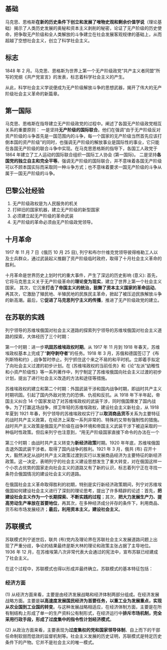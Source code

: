 ## 基础
马克思、恩格斯**在新的历史条件下创立和发展了唯物史观和剩余价值学说**（理论基础）揭示了人类历史发展的奥秘和资本主义剥削的秘密，论证了无产阶级的历史使命，把争取无产阶级和全人类解放的斗争建立在社会发展客观规律的基础上，从而超越了空想社会主义，创立了科学社会主义。

## 标志
1848 年 2 月。马克思、恩格斯为世界上第一个无产阶级政党“共产主义者同盟”所写的党纲《共产党宣言》的发表，标志着科学社会主义的产生。

从此，科学社会主义学说便成为无产阶级解放斗争的思想武器，揭开了伟大的无产阶级社会主义革命的新篇章。

## 第一国际
马克思、恩格斯在指导建立无产阶级政党的过程中。阐述了各国无产阶级政党相互关系的重要原则：
一是坚持**无产阶级的国际联合**。他们在强调“由于无产阶级反对资产阶级的斗争首先是一国范围内的斗争，每一个国家的无产阶级当然首先应该打倒本国的资产阶级”的同时，也强调无产阶级的解放事业是国际性的事业，它只能在各国无产阶级的联合斗争中实现。在马克思恩格斯的指导下，各国工人政党于 1864 年建立了工人运动的国际联合组织一国际工人协会 (第一国际)。
二是坚持**各国党的独立自主和完全平等**。强调无产阶级的国际联合，并不意味着各国无产阶级可以不顾本国实际而采取同一种斗争方式；也不意味着要求一国无产阶级的斗争从属于一国无产阶级的斗争。

## 巴黎公社经验
1. 无产阶级政权是为人民服务的机关
2. 打碎旧的国家机器，建立无产阶级的新型国家
3. 必须建立起无产阶级的革命武装
4. 无产阶级的革命必须由无产阶级政党领导。

## 十月革命
1917 年 11 月 7 日《俄历 10 月 25 目), 列宁和布尔什维克党领导彼得格勒工人以及士兵群众，通过武装起义推翻了资产阶级临时政府，取得了十月社会主义革命的胜利。

十月革命是世界历史上划时代的重大事件，产生了深远的历史影响 (意义): 首先，它将马克思主义关于无产阶级革命的**理论变为现实**，建立了世界上第一个社会主义国家。
其次，它沉重**打击了帝国主义的统治，鼓舞了资本主义国家的革命运动**。再其次，它激励了殖民地、半殖民地的民族民主革命，掀起了被压迫民族解放斗争的新高潮。最后，它**促进了马克思列宁主义的传播**，推进了无产阶级政党的建立。

## 在苏联的实践
列宁领导的苏维埃俄国对社会主义道路的探索列宁领导的苏维埃俄国对社会主义道路的探索，大体经历了三个时期：
 
第一个时期：进一步**巩固苏维埃政权时期**。从 1917 年 11 月到 1918 年春天，苏维埃政权基本上完成了“**剥夺剥夺者**”的任务。1918 年 3 月，苏俄和德国签订了《布列斯特和约》, 战争暂时停止。列宁抓住这个来之不易的和平时机。立即着手拟定了向社会主义过渡的初步计划。在 (苏维埃政权的当前任务》和《论“左派”幼稚性和小资产阶级性》等一系列著作中，列宁制定了苏维埃俄国向社会主义过渡的初步计划，提出了进行社会主义改造的方法和途径等措施。

苏维埃政权的建立和第二个时期：外国武装干涉和国内战争时期，即战时共产主义时期巩固。引起了国内外敌对势力的恐惧、仇视和反抗。从 1918 年下半年起，帝国主义纠合 14 个国家发动了对苏维埃政权的武装干涉，同时俄国爆发了国内战争。为了打赢这场战争，捍卫年轻的苏维埃政权，建设社会主义新社会，从 1918 年夏到 1921 年春，列宁领导的苏维埃政权实行了以**取消商品货币**关系为主要特征的战时共产主义政第，在经济上采取一系列非常的、特殊的又带有强制性的猎施。战时共产主义政策是俄国无产阶级在战争环境和帝国主义武装干涉下被迫采取的一种临时性政策。但后来列宁也注意到，“用无产阶级国家直接下命令的办法在一个

第三个时期：由战时共产主义转变为**新经济政策**时期。1920 年年底，苏维埃俄国击退外国武装干涉者。取得了国内战争的胜利。1921 年 3 月，俄共 (布) 召开十大，毅然决定从战时共产主义政策过渡到实行以发展商品经济为主要特征的新经济政策。这一决定，表明列宁的社会主义建设思想发生了重大转变，对在俄国这样一个小农占优势的国家走向社会主义的道路又有了新的认识，标志着列宁正在寻找一条符合俄国情况的建设社会主义的道路。

在俄国社会主义革命取得胜利的初期，特别是实行新经济政策期间，列宁对苏维埃俄国如何建设社会主义进行了深刻的理论思考，提出了许多精辟的论述：首先，**把建设社会主义作为一个长期探索、不断实践的过程**；其次，**把大力发展生产力、提高劳动生产率放在首要地位**，再其次，在多种经济成分并存的条件下，利用商品、货币和市场发展经济；**最后，利用资本主义，建设社会主义**。

## 苏联模式
苏联模式列宁逝世后，联共 (布)党内及理论界在苏联社会主义发展道路问题上出现了严重分歧，争论的结果最终是斯大林的理论和政策主张占据了主导地位。1936 年 12 月，在苏维埃第八次非常代表大会通过的宪法中，宣布苏联已经建成了社会主义。

在这个过程中，苏联模式也得以形成并最终确立。苏联模式的基本特征包括： 
### 经济方面
(1) 从经济方面来看，主要是由经济发展战略和经济体制两部分组成。在经济发展战略方面。主要是**以高速度发展国民经济为首要任务，以重工业为发展重点，实现从农业国到工业国的转变**。与这种发展战略相适应，在经济体制方面，主要是在所有制结构上形成了单一的生产资料公有制形式，在经济运行中**排斥市场机制，完全采用行政手段，形成了过度集中的指令性计划经济模式**。

(2) 从政治方面来看，主要表现为**过度集权的党和国家领导体制**、自上而下的干部任命制软弱而低效的监督机制等。社会主义发展的历史证明，苏联模式是特定历史条件下的产物。它并不是社会主义的唯一模式。

